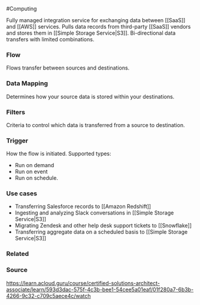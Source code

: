 #Computing 

Fully managed integration service for exchanging data between [[SaaS]] and [[AWS]] services.
Pulls data records from third-party [[SaaS]] vendors and stores them in [[Simple Storage Service|S3]].
Bi-directional data transfers with limited combinations.
### Flow
Flows transfer between sources and destinations.
### Data Mapping
Determines how your source data is stored within your destinations.
### Filters
Criteria to control which data is transferred from a source to destination.
### Trigger
How the flow is initiated. 
Supported types:
* Run on demand
* Run on event
* Run on schedule.
### Use cases
* Transferring Salesforce records to [[Amazon Redshift]]
* Ingesting and analyzing Slack conversations in [[Simple Storage Service|S3]]
* Migrating Zendesk and other help desk support tickets to [[Snowflake]]
* Transferring aggregate data on a scheduled basis to [[Simple Storage Service|S3]]
### Related

### Source
https://learn.acloud.guru/course/certified-solutions-architect-associate/learn/593d3dac-575f-4c3b-bee1-54cee5a01eaf/01f280a7-6b3b-4266-9c32-c709c5aece4c/watch